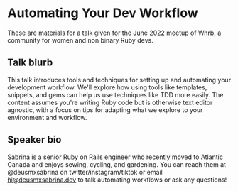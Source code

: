 # Automating Your Dev Workflow

These are materials for a talk given for the June 2022 meetup of Wnrb, a community for women and non binary Ruby devs.

## Talk blurb

This talk introduces tools and techniques for setting up and automating your development workflow.
We'll explore how using tools like templates, snippets, and gems can help us use techniques like TDD more easily.
The content assumes you're writing Ruby code but is otherwise text editor agnostic, with a focus on tips for adapting what we explore to your environment and workflow.

## Speaker bio

Sabrina is a senior Ruby on Rails engineer who recently moved to Atlantic Canada and enjoys sewing, cycling, and gardening.
You can reach them at @deusmxsabrina on twitter/instagram/tiktok or email hi@deusmxsabrina.dev to talk automating workflows or ask any questions!
